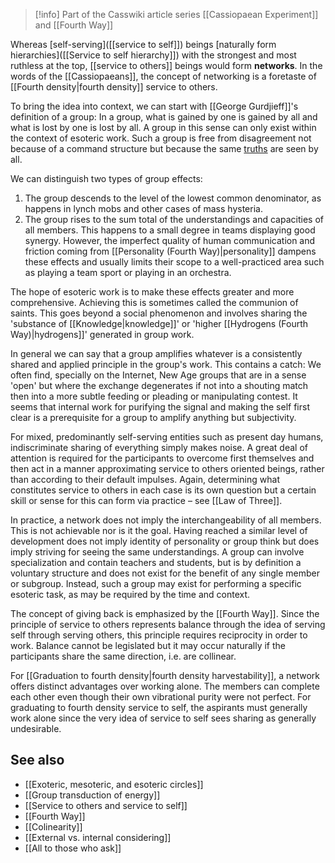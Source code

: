 
> [!info] Part of the Casswiki article series [[Cassiopaean Experiment]] and [[Fourth Way]]

Whereas [self-serving]([[service to self]]) beings [naturally form hierarchies]([[Service to self hierarchy]]) with the strongest and most ruthless at the top, [[service to others]] beings would form **networks**. In the words of the [[Cassiopaeans]], the concept of networking is a foretaste of [[Fourth density|fourth density]] service to others.

To bring the idea into context, we can start with [[George Gurdjieff]]'s definition of a group: In a group, what is gained by one is gained by all and what is lost by one is lost by all. A group in this sense can only exist within the context of esoteric work. Such a group is free from disagreement not because of a command structure but because the same [truths]([[Truth]]) are seen by all.

We can distinguish two types of group effects:

1.  The group descends to the level of the lowest common denominator, as happens in lynch mobs and other cases of mass hysteria.
2.  The group rises to the sum total of the understandings and capacities of all members. This happens to a small degree in teams displaying good synergy. However, the imperfect quality of human communication and friction coming from [[Personality (Fourth Way)|personality]] dampens these effects and usually limits their scope to a well-practiced area such as playing a team sport or playing in an orchestra.

The hope of esoteric work is to make these effects greater and more comprehensive. Achieving this is sometimes called the communion of saints. This goes beyond a social phenomenon and involves sharing the 'substance of [[Knowledge|knowledge]]' or 'higher [[Hydrogens (Fourth Way)|hydrogens]]' generated in group work.

In general we can say that a group amplifies whatever is a consistently shared and applied principle in the group's work. This contains a catch: We often find, specially on the Internet, New Age groups that are in a sense 'open' but where the exchange degenerates if not into a shouting match then into a more subtle feeding or pleading or manipulating contest. It seems that internal work for purifying the signal and making the self first clear is a prerequisite for a group to amplify anything but subjectivity.

For mixed, predominantly self-serving entities such as present day humans, indiscriminate sharing of everything simply makes noise. A great deal of attention is required for the participants to overcome first themselves and then act in a manner approximating service to others oriented beings, rather than according to their default impulses. Again, determining what constitutes service to others in each case is its own question but a certain skill or sense for this can form via practice – see [[Law of Three]].

In practice, a network does not imply the interchangeability of all members. This is not achievable nor is it the goal. Having reached a similar level of development does not imply identity of personality or group think but does imply striving for seeing the same understandings. A group can involve specialization and contain teachers and students, but is by definition a voluntary structure and does not exist for the benefit of any single member or subgroup. Instead, such a group may exist for performing a specific esoteric task, as may be required by the time and context.

The concept of giving back is emphasized by the [[Fourth Way]]. Since the principle of service to others represents balance through the idea of serving self through serving others, this principle requires reciprocity in order to work. Balance cannot be legislated but it may occur naturally if the participants share the same direction, i.e. are collinear.

For [[Graduation to fourth density|fourth density harvestability]], a network offers distinct advantages over working alone. The members can complete each other even though their own vibrational purity were not perfect. For graduating to fourth density service to self, the aspirants must generally work alone since the very idea of service to self sees sharing as generally undesirable.

See also
--------

*   [[Exoteric, mesoteric, and esoteric circles]]
*   [[Group transduction of energy]]
*   [[Service to others and service to self]]
*   [[Fourth Way]]
*   [[Colinearity]]
*   [[External vs. internal considering]]
*   [[All to those who ask]]
